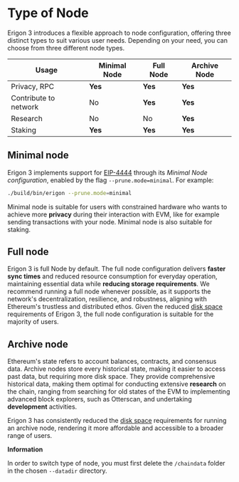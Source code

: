 # Type of Node

Erigon 3 introduces a flexible approach to node configuration, offering three distinct types to suit various user needs. Depending on your need, you can choose from three different node types.

| Usage        | Minimal Node | Full Node | Archive Node |
|--------------|--------------|-----------|--------------|
| Privacy, RPC |    **Yes**   |   **Yes** |    **Yes**   |
| Contribute to network | No  |   **Yes** |    **Yes**   |
| Research     |    No        |    No     |    **Yes**   |
| Staking      |    **Yes**   |  **Yes**  |    **Yes**   |

## Minimal node

Erigon 3 implements support for [EIP-4444](https://eips.ethereum.org/EIPS/eip-4444) through its *Minimal Node configuration*, enabled by the flag `--prune.mode=minimal`. For example:

```bash
./build/bin/erigon --prune.mode=minimal
```

Minimal node is suitable for users with constrained hardware who wants to achieve more **privacy** during their interaction with EVM, like for example sending transactions with your node. Minimal node is also suitable for staking. 

## Full node

Erigon 3 is full Node by default. The full node configuration delivers **faster sync times** and reduced resource consumption for everyday operation, maintaining essential data while **reducing storage requirements**. We recommend running a full node whenever possible, as it supports the network's decentralization, resilience, and robustness, aligning with Ethereum's trustless and distributed ethos. Given the reduced [disk space](disk-space.md) requirements of Erigon 3, the full node configuration is suitable for the majority of users.

## Archive node

Ethereum's state refers to account balances, contracts, and consensus data. Archive nodes store every historical state, making it easier to access past data, but requiring more disk space. They provide comprehensive historical data, making them optimal for conducting extensive **research** on the chain, ranging from searching for old states of the EVM to implementing advanced block explorers, such as Otterscan, and undertaking **development** activities.

Erigon 3 has consistently reduced the [disk space](disk-space.md) requirements for running an archive node, rendering it more affordable and accessible to a broader range of users.

<div class="warning">

**Information**

In order to switch type of node, you must first delete the ```/chaindata``` folder in the chosen ```--datadir``` directory.

</div>
